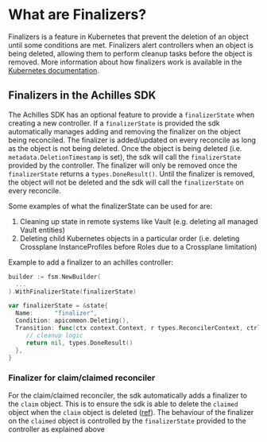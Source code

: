 # What are Finalizers?

Finalizers is a feature in Kubernetes that prevent the deletion of an object until some conditions are met. Finalizers
alert controllers when an object is being deleted, allowing them to perform cleanup tasks before the object is removed.
More information about how finalizers work is available in the [Kubernetes documentation](https://kubernetes.io/docs/concepts/overview/working-with-objects/finalizers/).

## Finalizers in the Achilles SDK

The Achilles SDK has an optional feature to provide a `finalizerState` when creating a new controller. If a `finalizerState` is provided
the sdk automatically manages adding and removing the finalizer on the object being reconciled. The finalizer is added/updated on every reconcile
as long as the object is not being deleted. Once the object is being deleted (i.e. `metadata.DeletionTimestamp` is set), the sdk will call the
`finalizerState` provided by the controller. The finalizer will only be removed once the `finalizerState` returns a `types.DoneResult()`.
Until the finalizer is removed, the object will not be deleted and the sdk will call the `finalizerState` on every reconcile.

Some examples of what the finalizerState can be used for are:
1. Cleaning up state in remote systems like Vault (e.g. deleting all managed Vault entities)
2. Deleting child Kubernetes objects in a particular order (i.e. deleting Crossplane InstanceProfiles before Roles due to a Crossplane limitation)

Example to add a finalizer to an achilles controller:
```go
builder := fsm.NewBuilder(
  ...
).WithFinalizerState(finalizerState)

var finalizerState = &state{
  Name:      "finalizer",
  Condition: apicommon.Deleting(),
  Transition: func(ctx context.Context, r types.ReconcilerContext, ctrlCtx controlplane.Context, secret *appv1alpha1.RedditSecret, out *types.OutputSet) (*state, types.Result) {
     // cleanup logic
     return nil, types.DoneResult()
  },
}

```
### Finalizer for claim/claimed reconciler

For the claim/claimed reconciler, the sdk automatically adds a finalizer to the `claim` object.
This is to ensure the sdk is able to delete the `claimed` object when the `claim` object is deleted ([ref](https://github.com/reddit/achilles-sdk/blob/main/pkg/fsm/internal/reconciler_claim.go)).
The behaviour of the finalizer on the `claimed` object is controlled by the `finalizerState` provided to the controller as explained above
